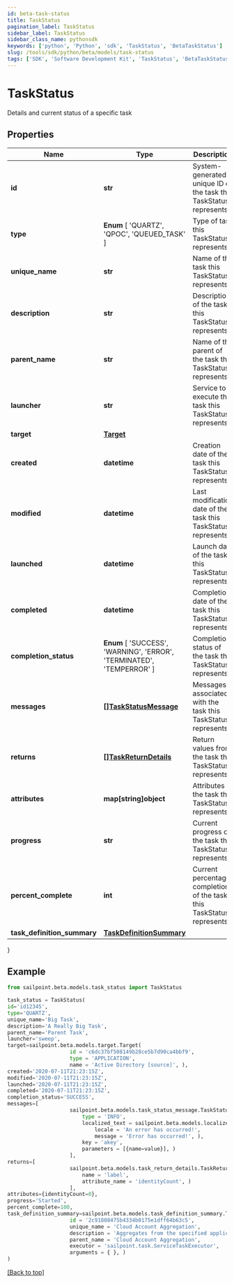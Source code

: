```yaml
---
id: beta-task-status
title: TaskStatus
pagination_label: TaskStatus
sidebar_label: TaskStatus
sidebar_class_name: pythonsdk
keywords: ['python', 'Python', 'sdk', 'TaskStatus', 'BetaTaskStatus'] 
slug: /tools/sdk/python/beta/models/task-status
tags: ['SDK', 'Software Development Kit', 'TaskStatus', 'BetaTaskStatus']
---
```


# TaskStatus

Details and current status of a specific task

## Properties

Name | Type | Description | Notes
------------ | ------------- | ------------- | -------------
**id** | **str** | System-generated unique ID of the task this TaskStatus represents | [required]
**type** |  **Enum** [  'QUARTZ',    'QPOC',    'QUEUED_TASK' ] | Type of task this TaskStatus represents | [required]
**unique_name** | **str** | Name of the task this TaskStatus represents | [required]
**description** | **str** | Description of the task this TaskStatus represents | [required]
**parent_name** | **str** | Name of the parent of the task this TaskStatus represents | [required]
**launcher** | **str** | Service to execute the task this TaskStatus represents | [required]
**target** | [**Target**](target) |  | [optional] 
**created** | **datetime** | Creation date of the task this TaskStatus represents | [required]
**modified** | **datetime** | Last modification date of the task this TaskStatus represents | [required]
**launched** | **datetime** | Launch date of the task this TaskStatus represents | [required]
**completed** | **datetime** | Completion date of the task this TaskStatus represents | [required]
**completion_status** |  **Enum** [  'SUCCESS',    'WARNING',    'ERROR',    'TERMINATED',    'TEMPERROR' ] | Completion status of the task this TaskStatus represents | [required]
**messages** | [**[]TaskStatusMessage**](task-status-message) | Messages associated with the task this TaskStatus represents | [required]
**returns** | [**[]TaskReturnDetails**](task-return-details) | Return values from the task this TaskStatus represents | [required]
**attributes** | **map[string]object** | Attributes of the task this TaskStatus represents | [required]
**progress** | **str** | Current progress of the task this TaskStatus represents | [required]
**percent_complete** | **int** | Current percentage completion of the task this TaskStatus represents | [required]
**task_definition_summary** | [**TaskDefinitionSummary**](task-definition-summary) |  | [optional] 
}

## Example

```python
from sailpoint.beta.models.task_status import TaskStatus

task_status = TaskStatus(
id='id12345',
type='QUARTZ',
unique_name='Big Task',
description='A Really Big Task',
parent_name='Parent Task',
launcher='sweep',
target=sailpoint.beta.models.target.Target(
                    id = 'c6dc37bf508149b28ce5b7d90ca4bbf9', 
                    type = 'APPLICATION', 
                    name = 'Active Directory [source]', ),
created='2020-07-11T21:23:15Z',
modified='2020-07-11T21:23:15Z',
launched='2020-07-11T21:23:15Z',
completed='2020-07-11T21:23:15Z',
completion_status='SUCCESS',
messages=[
                    sailpoint.beta.models.task_status_message.TaskStatusMessage(
                        type = 'INFO', 
                        localized_text = sailpoint.beta.models.localized_message.LocalizedMessage(
                            locale = 'An error has occurred!', 
                            message = 'Error has occurred!', ), 
                        key = 'akey', 
                        parameters = [{name=value}], )
                    ],
returns=[
                    sailpoint.beta.models.task_return_details.TaskReturnDetails(
                        name = 'label', 
                        attribute_name = 'identityCount', )
                    ],
attributes={identityCount=0},
progress='Started',
percent_complete=100,
task_definition_summary=sailpoint.beta.models.task_definition_summary.TaskDefinitionSummary(
                    id = '2c91808475b4334b0175e1dff64b63c5', 
                    unique_name = 'Cloud Account Aggregation', 
                    description = 'Aggregates from the specified application.', 
                    parent_name = 'Cloud Account Aggregation', 
                    executor = 'sailpoint.task.ServiceTaskExecutor', 
                    arguments = { }, )
)

```
[[Back to top]](#) 

